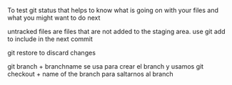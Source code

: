 To test git status that helps to know what is going on with your files and what you might want to do next

untracked files are files that are not added to the staging area.
 use git add to include in the next commit

 git restore to discard changes

 git branch + branchname se usa para crear el branch y usamos git checkout + name of the branch para saltarnos al branch


